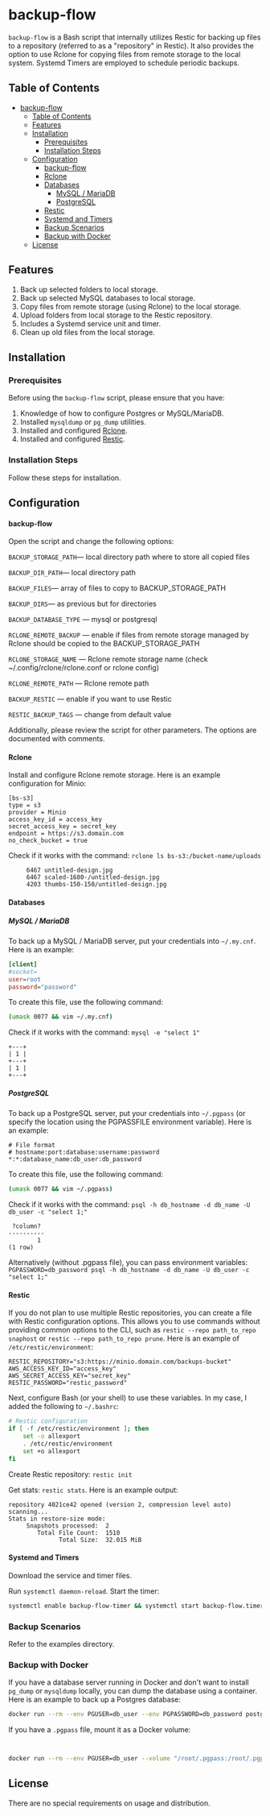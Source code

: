 # backup-flow

`backup-flow` is a Bash script that internally utilizes Restic for backing up files to a repository (referred to as a "repository" in Restic). It also provides the option to use Rclone for copying files from remote storage to the local system. Systemd Timers are employed to schedule periodic backups.

## Table of Contents

- [backup-flow](#backup-flow)
  - [Table of Contents](#table-of-contents)
  - [Features](#features)
  - [Installation](#installation)
    - [Prerequisites](#prerequisites)
    - [Installation Steps](#installation-steps)
  - [Configuration](#configuration)
      - [backup-flow](#backup-flow-1)
      - [Rclone](#rclone)
      - [Databases](#databases)
        - [MySQL / MariaDB](#mysql--mariadb)
        - [PostgreSQL](#postgresql)
      - [Restic](#restic)
      - [Systemd and Timers](#systemd-and-timers)
    - [Backup Scenarios](#backup-scenarios)
    - [Backup with Docker](#backup-with-docker)
  - [License](#license)

## Features

1. Back up selected folders to local storage.
2. Back up selected MySQL databases to local storage.
3. Copy files from remote storage (using Rclone) to the local storage.
4. Upload folders from local storage to the Restic repository.
5. Includes a Systemd service unit and timer.
6. Clean up old files from the local storage.

## Installation

### Prerequisites

Before using the `backup-flow` script, please ensure that you have:

1. Knowledge of how to configure Postgres or MySQL/MariaDB.
2. Installed `mysqldump` or `pg_dump` utilities.
3. Installed and configured [Rclone](https://rclone.org/downloads/).
4. Installed and configured [Restic](https://restic.readthedocs.io/en/latest/020_installation.html).

### Installation Steps

Follow these steps for installation.

## Configuration

#### backup-flow

Open the script and change the following options:

`BACKUP_STORAGE_PATH`— local directory path where to store all copied files

`BACKUP_DIR_PATH`— local directory path

`BACKUP_FILES`— array of files to copy to BACKUP_STORAGE_PATH

`BACKUP_DIRS`— as previous but for directories

`BACKUP_DATABASE_TYPE` — mysql or postgresql

`RCLONE_REMOTE_BACKUP` — enable if files from remote storage managed by Rclone should be copied to the BACKUP_STORAGE_PATH

`RCLONE_STORAGE_NAME` — Rclone remote storage name (check ~/.config/rclone/rclone.conf or rclone config)

`RCLONE_REMOTE_PATH` — Rclone remote path

`BACKUP_RESTIC` — enable if you want to use Restic

`RESTIC_BACKUP_TAGS` — change from default value

Additionally, please review the script for other parameters. The options are documented with comments.

#### Rclone

Install and configure Rclone remote storage. Here is an example configuration for Minio:

```
[bs-s3]
type = s3
provider = Minio
access_key_id = access_key
secret_access_key = secret_key
endpoint = https://s3.domain.com
no_check_bucket = true
```

Check if it works with the command: `rclone ls bs-s3:/bucket-name/uploads`

```
     6467 untitled-design.jpg
     6467 scaled-1680-/untitled-design.jpg
     4203 thumbs-150-150/untitled-design.jpg
```

#### Databases

##### MySQL / MariaDB

To back up a MySQL / MariaDB server, put your credentials into `~/.my.cnf`. Here is an example:

```ini
[client]
#socket=
user=root
password="password"
```

To create this file, use the following command:

```bash
(umask 0077 && vim ~/.my.cnf)
```

Check if it works with the command: `mysql -e "select 1"`

```
+---+
| 1 |
+---+
| 1 |
+---+
```

##### PostgreSQL

To back up a PostgreSQL server, put your credentials into `~/.pgpass` (or specify the location using the PGPASSFILE environment variable). Here is an example:

```
# File format
# hostname:port:database:username:password
*:*:database_name:db_user:db_password
```

To create this file, use the following command:

```bash
(umask 0077 && vim ~/.pgpass)
```

Check if it works with the command: `psql -h db_hostname -d db_name -U db_user -c "select 1;"`

```
 ?column? 
----------
        1
(1 row)
```

Alternatively (without .pgpass file), you can pass environment variables: `PGPASSWORD=db_password psql -h db_hostname -d db_name -U db_user -c "select 1;"`

#### Restic

If you do not plan to use multiple Restic repositories, you can create a file with Restic configuration options. This allows you to use commands without providing common options to the CLI, such as `restic --repo path_to_repo snaphost` or `restic --repo path_to_repo prune`. Here is an example of `/etc/restic/environment`:

```
RESTIC_REPOSITORY="s3:https://minio.domain.com/backups-bucket"
AWS_ACCESS_KEY_ID="access_key"
AWS_SECRET_ACCESS_KEY="secret_key"
RESTIC_PASSWORD="restic_password"
```

Next, configure Bash (or your shell) to use these variables. In my case, I added the following to `~/.bashrc`:

```bash
# Restic configuration
if [ -f /etc/restic/environment ]; then
    set -o allexport
    . /etc/restic/environment
    set +o allexport
fi
```

Create Restic repository: `restic init`

Get stats: `restic stats`. Here is an example output:

```
repository 4021ce42 opened (version 2, compression level auto)
scanning...
Stats in restore-size mode:
     Snapshots processed:  2
        Total File Count:  1510
              Total Size:  32.015 MiB
```

#### Systemd and Timers

Download the service and timer files.

Run `systemctl daemon-reload`. Start the timer:

```bash
systemctl enable backup-flow-timer && systemctl start backup-flow.timer
```

### Backup Scenarios

Refer to the examples directory.

### Backup with Docker

If you have a database server running in Docker and don't want to install `pg_dump` or `mysqldump` locally, you can dump the database using a container. Here is an example to back up a Postgres database:

```bash
docker run --rm --env PGUSER=db_user --env PGPASSWORD=db_password postgres:15 pg_dump -h db_hostname -d db_name -b -w --clean --if-exists > database_dump.sql
```

If you have a `.pgpass` file, mount it as a Docker volume:

```bash


docker run --rm --env PGUSER=db_user --volume "/root/.pgpass:/root/.pgpass" postgres:15 pg_dump -h db_hostname -d db_name -b -w --clean --if-exists > database_dump.sql
```

## License

There are no special requirements on usage and distribution.
